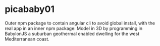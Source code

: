 # picababy01
Outer npm package to contain angular cli to avoid global install, with the real app in an inner npm package: Model in 3D by programming in BabylonJS a suburban geothermal enabled dwelling for the west Mediterranean coast.

